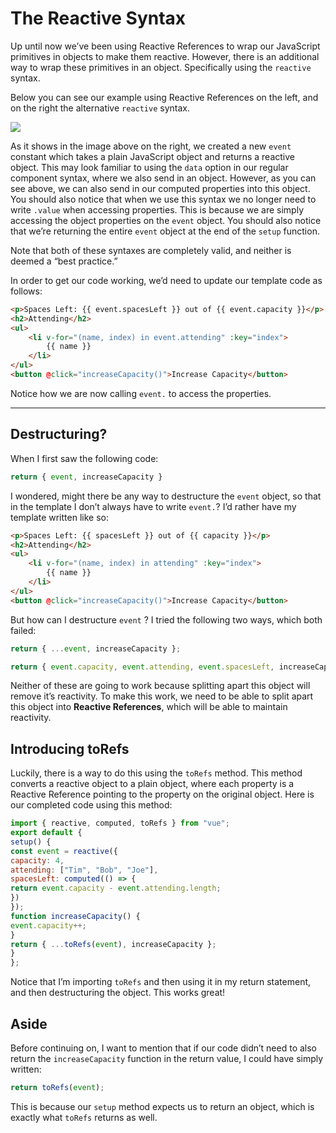 # The Reactive Syntax

Up until now we’ve been using Reactive References to wrap our JavaScript primitives in objects to make them reactive. However, there is an additional way to wrap these primitives in an object. Specifically using the `reactive` syntax.

Below you can see our example using Reactive References on the left, and on the right the alternative `reactive` syntax.

![](https://firebasestorage.googleapis.com/v0/b/vue-mastery.appspot.com/o/flamelink%2Fmedia%2F1571763471042_reactive_optimized.jpg?alt=media&token=9fec3fad-1231-40a6-b2cf-6a5aaf0ef1a4)

As it shows in the image above on the right, we created a new `event` constant which takes a plain JavaScript object and returns a reactive object. This may look familiar to using the `data` option in our regular component syntax, where we also send in an object. However, as you can see above, we can also send in our computed properties into this object. You should also notice that when we use this syntax we no longer need to write `.value` when accessing properties. This is because we are simply accessing the object properties on the `event` object. You should also notice that we’re returning the entire `event` object at the end of the `setup` function.

Note that both of these syntaxes are completely valid, and neither is deemed a “best practice.”

In order to get our code working, we’d need to update our template code as follows:

```html
<p>Spaces Left: {{ event.spacesLeft }} out of {{ event.capacity }}</p>
<h2>Attending</h2>
<ul>
    <li v-for="(name, index) in event.attending" :key="index">
        {{ name }}
    </li>
</ul>
<button @click="increaseCapacity()">Increase Capacity</button>
```

Notice how we are now calling `event.` to access the properties.

---

## Destructuring?

When I first saw the following code:

```javascript
return { event, increaseCapacity }
```

I wondered, might there be any way to destructure the `event` object, so that in the template I don’t always have to write `event.`? I’d rather have my template written like so:

```html
<p>Spaces Left: {{ spacesLeft }} out of {{ capacity }}</p>
<h2>Attending</h2>
<ul>
    <li v-for="(name, index) in attending" :key="index">
        {{ name }}
    </li>
</ul>
<button @click="increaseCapacity()">Increase Capacity</button>
```

But how can I destructure `event` ? I tried the following two ways, which both failed:

```javascript
return { ...event, increaseCapacity };

return { event.capacity, event.attending, event.spacesLeft, increaseCapacity };
```

Neither of these are going to work because splitting apart this object will remove it’s reactivity. To make this work, we need to be able to split apart this object into **Reactive References**, which will be able to maintain reactivity.

## Introducing toRefs

Luckily, there is a way to do this using the `toRefs` method. This method converts a reactive object to a plain object, where each property is a Reactive Reference pointing to the property on the original object. Here is our completed code using this method:

```javascript
import { reactive, computed, toRefs } from "vue";
export default {
setup() {
const event = reactive({
capacity: 4,
attending: ["Tim", "Bob", "Joe"],
spacesLeft: computed(() => {
return event.capacity - event.attending.length;
})
});
function increaseCapacity() {
event.capacity++;
}
return { ...toRefs(event), increaseCapacity };
}
};
```

Notice that I’m importing `toRefs` and then using it in my return statement, and then destructuring the object. This works great!

## Aside

Before continuing on, I want to mention that if our code didn’t need to also return the `increaseCapacity` function in the return value, I could have simply written:

```javascript
return toRefs(event);
```

This is because our `setup` method expects us to return an object, which is exactly what `toRefs` returns as well.